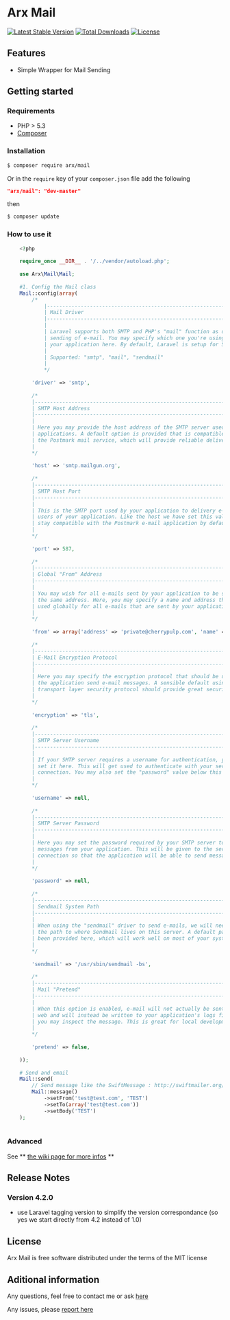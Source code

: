 # Arx Mail

[![Latest Stable Version](https://poser.pugx.org/arx/mail/v/stable.png)](https://packagist.org/packages/arx/mail)
[![Total Downloads](https://poser.pugx.org/arx/mail/downloads.png)](https://packagist.org/packages/arx/mail)
[![License](https://poser.pugx.org/arx/mail/license.png)](http://opensource.org/licenses/MIT)


## Features

* Simple Wrapper for Mail Sending

## Getting started

### Requirements

- PHP > 5.3
- [Composer](http://www.getcomposer.org)

### Installation

```bash
$ composer require arx/mail
```

Or in the `require` key of your `composer.json` file add the following

```json
"arx/mail": "dev-master"
```

then 

```bash
$ composer update
```

### How to use it

```php
    <?php
    
    require_once __DIR__ . '/../vendor/autoload.php';
    
    use Arx\Mail\Mail;
    
    #1. Config the Mail class
    Mail::config(array(
        /*
            |--------------------------------------------------------------------------
            | Mail Driver
            |--------------------------------------------------------------------------
            |
            | Laravel supports both SMTP and PHP's "mail" function as drivers for the
            | sending of e-mail. You may specify which one you're using throughout
            | your application here. By default, Laravel is setup for SMTP mail.
            |
            | Supported: "smtp", "mail", "sendmail"
            |
            */
    
        'driver' => 'smtp',
    
        /*
        |--------------------------------------------------------------------------
        | SMTP Host Address
        |--------------------------------------------------------------------------
        |
        | Here you may provide the host address of the SMTP server used by your
        | applications. A default option is provided that is compatible with
        | the Postmark mail service, which will provide reliable delivery.
        |
        */
    
        'host' => 'smtp.mailgun.org',
    
        /*
        |--------------------------------------------------------------------------
        | SMTP Host Port
        |--------------------------------------------------------------------------
        |
        | This is the SMTP port used by your application to delivery e-mails to
        | users of your application. Like the host we have set this value to
        | stay compatible with the Postmark e-mail application by default.
        |
        */
    
        'port' => 587,
    
        /*
        |--------------------------------------------------------------------------
        | Global "From" Address
        |--------------------------------------------------------------------------
        |
        | You may wish for all e-mails sent by your application to be sent from
        | the same address. Here, you may specify a name and address that is
        | used globally for all e-mails that are sent by your application.
        |
        */
    
        'from' => array('address' => 'private@cherrypulp.com', 'name' => 'Arxmin-Contrib'),
    
        /*
        |--------------------------------------------------------------------------
        | E-Mail Encryption Protocol
        |--------------------------------------------------------------------------
        |
        | Here you may specify the encryption protocol that should be used when
        | the application send e-mail messages. A sensible default using the
        | transport layer security protocol should provide great security.
        |
        */
    
        'encryption' => 'tls',
    
        /*
        |--------------------------------------------------------------------------
        | SMTP Server Username
        |--------------------------------------------------------------------------
        |
        | If your SMTP server requires a username for authentication, you should
        | set it here. This will get used to authenticate with your server on
        | connection. You may also set the "password" value below this one.
        |
        */
    
        'username' => null,
    
        /*
        |--------------------------------------------------------------------------
        | SMTP Server Password
        |--------------------------------------------------------------------------
        |
        | Here you may set the password required by your SMTP server to send out
        | messages from your application. This will be given to the server on
        | connection so that the application will be able to send messages.
        |
        */
    
        'password' => null,
    
        /*
        |--------------------------------------------------------------------------
        | Sendmail System Path
        |--------------------------------------------------------------------------
        |
        | When using the "sendmail" driver to send e-mails, we will need to know
        | the path to where Sendmail lives on this server. A default path has
        | been provided here, which will work well on most of your systems.
        |
        */
    
        'sendmail' => '/usr/sbin/sendmail -bs',
    
        /*
        |--------------------------------------------------------------------------
        | Mail "Pretend"
        |--------------------------------------------------------------------------
        |
        | When this option is enabled, e-mail will not actually be sent over the
        | web and will instead be written to your application's logs files so
        | you may inspect the message. This is great for local development.
        |
        */
    
        'pretend' => false,
    
    ));
    
    # Send and email
    Mail::send(
        // Send message like the SwiftMessage : http://swiftmailer.org/docs/messages.html
        Mail::message()
            ->setFrom('test@test.com', 'TEST')
            ->setTo(array('test@test.com'))
            ->setBody('TEST')
    );
    
```

### Advanced

See ** [the wiki page for more infos](https://github.com/arx/php-mail/wiki) **

## Release Notes

### Version 4.2.0

- use Laravel tagging version to simplify the version correspondance (so yes we start directly from 4.2 instead of 1.0)


## License

Arx Mail is free software distributed under the terms of the MIT license

## Aditional information

Any questions, feel free to contact me or ask [here](https://github.com/arx/php-mail/issues)

Any issues, please [report here](https://github.com/arx/php-mail/issues)